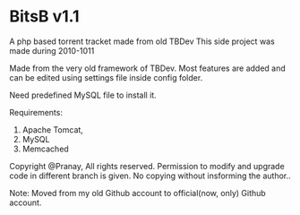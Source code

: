 # BitsB v1.1
A php based torrent tracket made from old TBDev
This side project was made during 2010-1011

Made from the very old framework of TBDev.
Most features are added and can be edited using settings file inside config folder.

Need predefined MySQL file to install it.


Requirements:
1. Apache Tomcat,
2. MySQL
3. Memcached

Copyright @Pranay, All rights reserved. 
Permission to modify and upgrade code in different branch is given. No copying without insforming the author..

Note: Moved from my old Github account to official(now, only) Github account.
